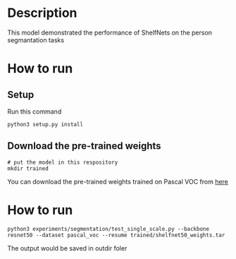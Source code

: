 # Description 
This model demonstrated the performance of ShelfNets on the person segmantation tasks

# How to run
## Setup
Run this command
```
python3 setup.py install
```

## Download the pre-trained weights 
```
# put the model in this respository
mkdir trained
```
You can download the pre-trained weights trained on Pascal VOC from [here](https://drive.google.com/drive/folders/1k23TpBDsP9_gnb3LZlEcYyF4yoVzW99Z)
# How to run
```
python3 experiments/segmentation/test_single_scale.py --backbone resnet50 --dataset pascal_voc --resume trained/shelfnet50_weights.tar
```

The output would be saved in outdir foler
